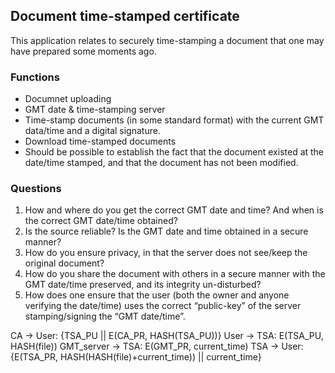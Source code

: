 ## Document time-stamped certificate
This application relates to securely time-stamping a document that one may have prepared some moments ago.

### Functions
- Documnet uploading
- GMT date & time-stamping server
- Time-stamp documents (in some standard format) with the current GMT data/time and a digital signature.
- Download time-stamped documents
- Should be possible to establish the fact that the document existed at the date/time stamped, and that the document has not been modified.

### Questions
1. How and where do you get the correct GMT date and time? And when is the correct GMT date/time obtained?
2. Is the source reliable? Is the GMT date and time obtained in a secure manner?
3. How do you ensure privacy, in that the server does not see/keep the original document?
4. How do you share the document with others in a secure manner with the GMT date/time preserved, and its integrity un-disturbed?
5. How does one ensure that the user (both the owner and anyone verifying the date/time) uses the correct “public-key” of the server stamping/signing the “GMT date/time”.

CA -> User: {TSA_PU || E(CA_PR, HASH(TSA_PU))}
User -> TSA: E(TSA_PU, HASH(file))
GMT_server -> TSA: E(GMT_PR, current_time)
TSA -> User: {E(TSA_PR, HASH(HASH(file)+current_time)) || current_time}